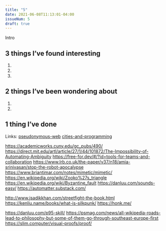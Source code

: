 ```yaml
---
title: "5"
date: 2021-06-08T11:13:01-04:00
issueNum: 5
draft: true
---
```


Intro

## 3 things I’ve found interesting

1. 
2. 
3. 

## 2 things I’ve been wondering about

1. 
2. 

## 1 thing I’ve done


Links:
[pseudonymous-web](/thoughts/articles/pseudonymous-web)
[cities-and-programming](/thoughts/articles/cities-and-programming)

https://academicworks.cuny.edu/gc_pubs/490/
https://direct.mit.edu/artl/article/27/1/44/101872/The-Impossibility-of-Automating-Ambiguity
https://free-for.dev/#/?id=tools-for-teams-and-collaboration
https://www.lrb.co.uk/the-paper/v37/n18/amia-srinivasan/stop-the-robot-apocalypse
https://www.briantimar.com/notes/mimetic/mimetic/
https://en.wikipedia.org/wiki/Zooko%27s_triangle
https://en.wikipedia.org/wiki/Byzantine_fault
https://danluu.com/sounds-easy/
https://automatter.substack.com/

http://www.jsadikkhan.com/streetfight-the-book.html
https://kenliu.name/books/what-is-silkpunk/
https://honk.me/

https://danluu.com/p95-skill/
https://psmag.com/news/all-wikipedia-roads-lead-to-philosophy-but-some-of-them-go-through-southeast-europe-first
https://slim.computer/visual-proofs/proof/